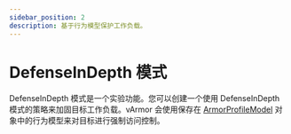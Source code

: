 ```yaml
---
sidebar_position: 2
description: 基于行为模型保护工作负载。
---
```


# DefenseInDepth 模式

DefenseInDepth 模式是一个实验功能。您可以创建一个使用 DefenseInDepth 模式的策略来加固目标工作负载。vArmor 会使用保存在 [ArmorProfileModel](https://github.com/bytedance/vArmor/blob/main/apis/varmor/v1beta1/armorprofilemodel_types.go) 对象中的行为模型来对目标进行强制访问控制。

